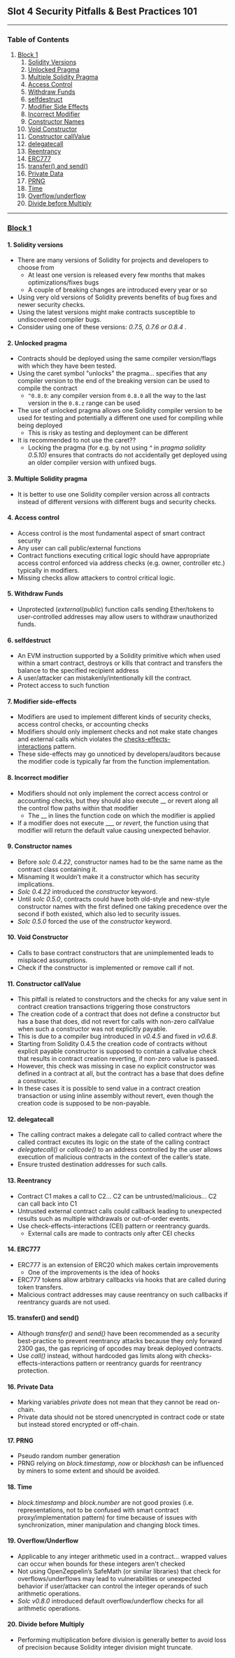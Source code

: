 ## Slot 4 Security Pitfalls & Best Practices 101

---
### Table of Contents
1. [Block 1](#block-1)
    1. [Solidity Versions](#1-solidity-versions)
    2. [Unlocked Pragma](#2-unlocked-pragma)
    3. [Multiple Solidity Pragma](#3-multiple-solidity-pragma)
    4. [Access Control](#4-access-control)
    5. [Withdraw Funds](#5-withdraw-funds)
    6. [selfdestruct](#6-selfdestruct)
    7. [Modifier Side Effects](#7-modifier-side-effects)
    8. [Incorrect Modifier](#8-incorrect-modifier)
    9. [Constructor Names](#9-constructor-names)
    10. [Void Constructor](#10-void-constructor)
    11. [Constructor callValue](#11-constructor-callvalue)
    12. [delegatecall](#12-delegatecall)
    13. [Reentrancy](#13-reentrancy)
    14. [ERC777](#14-erc777)
    15. [transfer() and send()](#15-transfer-and-send)
    16. [Private Data](#16-private-data)
    17. [PRNG](#17-prng)
    18. [Time](#18-time)
    19. [Overflow/underflow](#19-overflowunderflow)
    20. [Divide before Multiply](#20-divide-before-multiply)
---

### [Block 1](youtube.com/watch?v=OOzyoaYIw2k)
#### 1. **Solidity versions**
- There are many versions of Solidity for projects and developers to choose from
	- At least one version is released every few months that makes optimizations/fixes bugs
	- A couple of breaking changes are introduced every year or so
- Using very old versions of Solidity prevents benefits of bug fixes and newer security checks.
- Using the latest versions might make contracts susceptible to undiscovered compiler bugs.
- Consider using one of these versions: _0.7.5, 0.7.6 or 0.8.4 ._
#### 2. **Unlocked pragma**
- Contracts should be deployed using the same compiler version/flags with which they have been tested.
- Using the caret symbol "unlocks" the pragma... specifies that any compiler version to the end of the breaking version can be used to compile the contract
	- ``^0.8.0``: any compiler version from ``0.8.0`` all the way to the last version in the ``0.8.z`` range can be used
- The use of unlocked pragma allows one Solidity compiler version to be used for testing and potentially a different one used for compiling while being deployed
	- This is risky as testing and deployment can be different
- It is recommended to not use the caret??
	- Locking the pragma (for e.g. by not using _^_ in _pragma solidity 0.5.10)_ ensures that contracts do not accidentally get deployed using an older compiler version with unfixed bugs.
#### 3. **Multiple Solidity pragma**
- It is better to use one Solidity compiler version across all contracts instead of different versions with different bugs and security checks.
#### 4. **Access control**
- Access control is the most fundamental aspect of smart contract security
- Any user can call public/external functions
- Contract functions executing critical logic should have appropriate access control enforced via address checks (e.g. owner, controller etc.) typically in modifiers.
- Missing checks allow attackers to control critical logic.
#### 5. Withdraw Funds
- Unprotected (_external_/_public_) function calls sending Ether/tokens to user-controlled addresses may allow users to withdraw unauthorized funds.
#### 6. selfdestruct
- An EVM instruction supported by a Solidity primitive which when used within a smart contract, destroys or kills that contract and transfers the balance to the specified recipient address
- A user/attacker can mistakenly/intentionally kill the contract.
- Protect access to such function
#### 7. Modifier side-effects
- Modifiers are used to implement different kinds of security checks, access control checks, or accounting checks
- Modifiers should only implement checks and not make state changes and external calls which violates the [checks-effects-interactions](https://solidity.readthedocs.io/en/develop/security-considerations.html#use-the-checks-effects-interactions-pattern) pattern.
- These side-effects may go unnoticed by developers/auditors because the modifier code is typically far from the function implementation.
#### 8. **Incorrect modifier**
- Modifiers should not only implement the correct access control or accounting checks, but they should also execute __ or revert along all the control flow paths within that modifier
	- The __ in lines the function code on which the modifier is applied
- If a modifier does not execute ___ or _revert_, the function using that modifier will return the default value causing unexpected behavior.
#### 9. Constructor names
- Before _solc 0.4.22_, constructor names had to be the same name as the contract class containing it.
- Misnaming it wouldn’t make it a constructor which has security implications.
- _Solc 0.4.22_ introduced the _constructor_ keyword.
- Until _solc 0.5.0_, contracts could have both old-style and new-style constructor names with the first defined one taking precedence over the second if both existed, which also led to security issues.
- _Solc 0.5.0_ forced the use of the _constructor_ keyword.
#### 10. Void Constructor
- Calls to base contract constructors that are unimplemented leads to misplaced assumptions.
- Check if the constructor is implemented or remove call if not.
#### 11. Constructor callValue
- This pitfall is related to constructors and the checks for any value sent in contract creation transactions triggering those constructors
- The creation code of a contract that does not define a constructor but has a base that does, did not revert for calls with non-zero callValue when such a constructor was not explicitly payable.
- This is due to a compiler bug introduced in _v0.4.5_ and fixed in _v0.6.8_.
- Starting from Solidity 0.4.5 the creation code of contracts without explicit payable constructor is supposed to contain a callvalue check that results in contract creation reverting, if non-zero value is passed.
- However, this check was missing in case no explicit constructor was defined in a contract at all, but the contract has a base that does define a constructor.
- In these cases it is possible to send value in a contract creation transaction or using inline assembly without revert, even though the creation code is supposed to be non-payable.
#### 12. delegatecall
- The calling contract makes a delegate call to called contract where the called contract excutes its logic on the state of the calling contract
- _delegatecall()_ or _callcode()_ to an address controlled by the user allows execution of malicious contracts in the context of the caller’s state.
- Ensure trusted destination addresses for such calls.
#### 13. Reentrancy
- Contract C1 makes a call to C2... C2 can be untrusted/malicious... C2 can call back into C1
- Untrusted external contract calls could callback leading to unexpected results such as multiple withdrawals or out-of-order events.
- Use check-effects-interactions (CEI) pattern or reentrancy guards.
	- External calls are made to contracts only after CEI checks
#### 14. ERC777
- ERC777 is an extension of ERC20 which makes certain improvements
	- One of the improvements is the idea of hooks
- ERC777 tokens allow arbitrary callbacks via hooks that are called during token transfers.
- Malicious contract addresses may cause reentrancy on such callbacks if reentrancy guards are not used.
#### 15. transfer() and send()
- Although _transfer()_ and _send()_ have been recommended as a security best-practice to prevent reentrancy attacks because they only forward 2300 gas, the gas repricing of opcodes may break deployed contracts.
- Use _call()_ instead, without hardcoded gas limits along with checks-effects-interactions pattern or reentrancy guards for reentrancy protection.
#### 16. Private Data
- Marking variables _private_ does not mean that they cannot be read on-chain.
- Private data should not be stored unencrypted in contract code or state but instead stored encrypted or off-chain.
#### 17. PRNG
- Pseudo random number generation
- PRNG relying on _block.timestamp_, _now_ or _blockhash_ can be influenced by miners to some extent and should be avoided.
#### 18. Time
- _block.timestamp_ and _block.number_ are not good proxies (i.e. representations, not to be confused with smart contract proxy/implementation pattern) for time because of issues with synchronization, miner manipulation and changing block times.
#### 19. Overflow/Underflow
- Applicable to any integer arithmetic used in a contract... wrapped values can occur when bounds for these integers aren't checked
- Not using OpenZeppelin’s SafeMath (or similar libraries) that check for overflows/underflows may lead to vulnerabilities or unexpected behavior if user/attacker can control the integer operands of such arithmetic operations.
- _Solc v0.8.0_ introduced default overflow/underflow checks for all arithmetic operations.
#### 20. Divide before Multiply
- Performing multiplication before division is generally better to avoid loss of precision because Solidity integer division might truncate.

